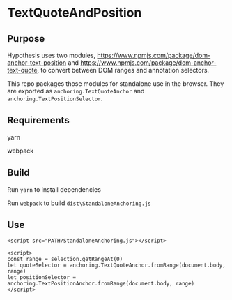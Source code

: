 # TextQuoteAndPosition

## Purpose

Hypothesis uses two modules, https://www.npmjs.com/package/dom-anchor-text-position and https://www.npmjs.com/package/dom-anchor-text-quote, to convert between DOM ranges and annotation selectors.

This repo packages those modules for standalone use in the browser. They are exported as `anchoring.TextQuoteAnchor` and `anchoring.TextPositionSelector`.

## Requirements

yarn

webpack

## Build

Run `yarn` to install dependencies

Run `webpack` to build `dist\StandaloneAnchoring.js`

## Use

```
<script src="PATH/StandaloneAnchoring.js"></script>

<script>
const range = selection.getRangeAt(0)
let quoteSelector = anchoring.TextQuoteAnchor.fromRange(document.body, range)
let positionSelector = anchoring.TextPositionAnchor.fromRange(document.body, range)
</script>
